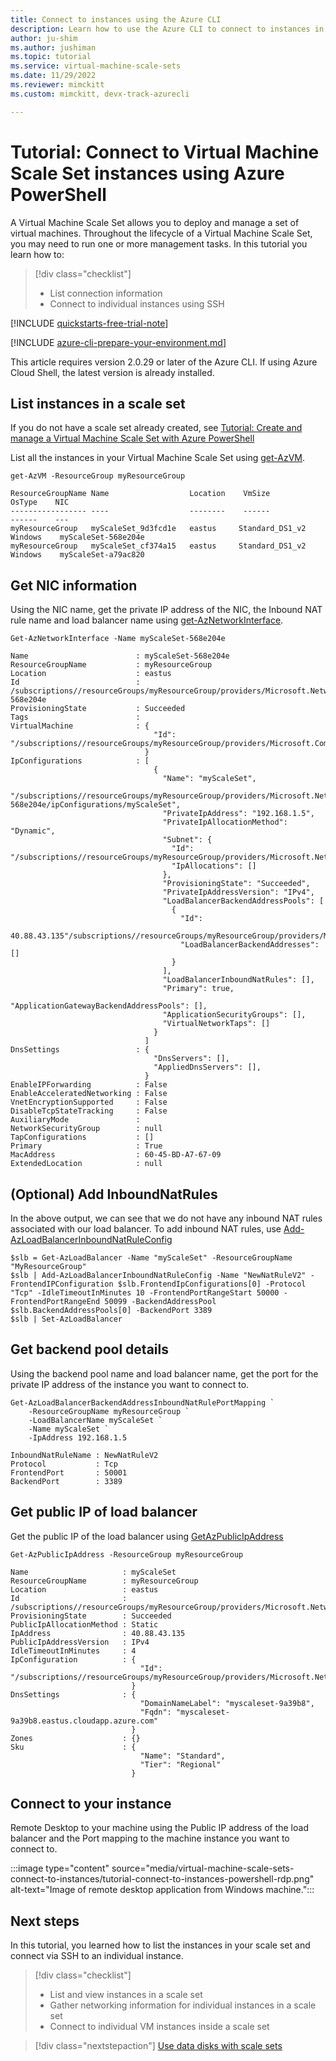 ```yaml
---
title: Connect to instances using the Azure CLI
description: Learn how to use the Azure CLI to connect to instances in your Virtual Machine Scale Set.
author: ju-shim
ms.author: jushiman
ms.topic: tutorial
ms.service: virtual-machine-scale-sets
ms.date: 11/29/2022
ms.reviewer: mimckitt
ms.custom: mimckitt, devx-track-azurecli

---
```


# Tutorial: Connect to Virtual Machine Scale Set instances using Azure PowerShell

A Virtual Machine Scale Set allows you to deploy and manage a set of virtual machines. Throughout the lifecycle of a Virtual Machine Scale Set, you may need to run one or more management tasks. In this tutorial you learn how to:

> [!div class="checklist"]
> * List connection information
> * Connect to individual instances using SSH

[!INCLUDE [quickstarts-free-trial-note](../../includes/quickstarts-free-trial-note.md)]

[!INCLUDE [azure-cli-prepare-your-environment.md](../../includes/azure-cli-prepare-your-environment.md)]

This article requires version 2.0.29 or later of the Azure CLI. If using Azure Cloud Shell, the latest version is already installed. 


## List instances in a scale set

If you do not have a scale set already created, see [Tutorial: Create and manage a Virtual Machine Scale Set with Azure PowerShell](tutorial-create-and-manage-powershell.md)

List all the instances in your Virtual Machine Scale Set using [get-AzVM](/powershell).

```azurepowershell-interactive
get-AzVM -ResourceGroup myResourceGroup
```

```output
ResourceGroupName Name                  Location    VmSize             OsType    NIC 
----------------- ----                  --------    ------             ------    --- 
myResourceGroup   myScaleSet_9d3fcd1e   eastus     Standard_DS1_v2    Windows    myScaleSet-568e204e       
myResourceGroup   myScaleSet_cf374a15   eastus     Standard_DS1_v2    Windows    myScaleSet-a79ac820     
```


## Get NIC information


Using the NIC name, get the private IP address of the NIC, the Inbound NAT rule name and load balancer name using [get-AzNetworkInterface](/powershell).

```azurecli-interactive
Get-AzNetworkInterface -Name myScaleSet-568e204e
```

```output
Name                        : myScaleSet-568e204e
ResourceGroupName           : myResourceGroup
Location                    : eastus
Id                          : /subscriptions//resourceGroups/myResourceGroup/providers/Microsoft.Network/networkInterfaces/myScaleSet-568e204e
ProvisioningState           : Succeeded
Tags                        : 
VirtualMachine              : {
                                "Id": "/subscriptions//resourceGroups/myResourceGroup/providers/Microsoft.Compute/virtualMachines/myScaleSet_9d3fcd1e"
                              }
IpConfigurations            : [
                                {
                                  "Name": "myScaleSet",
                              "/subscriptions//resourceGroups/myResourceGroup/providers/Microsoft.Network/networkInterfaces/myScaleSet-568e204e/ipConfigurations/myScaleSet",
                                  "PrivateIpAddress": "192.168.1.5",
                                  "PrivateIpAllocationMethod": "Dynamic",
                                  "Subnet": {
                                    "Id": "/subscriptions//resourceGroups/myResourceGroup/providers/Microsoft.Network/virtualNetworks/myScaleSet/subnets/myScaleSet",
                                    "IpAllocations": []
                                  },
                                  "ProvisioningState": "Succeeded",
                                  "PrivateIpAddressVersion": "IPv4",
                                  "LoadBalancerBackendAddressPools": [
                                    {
                                      "Id": 
                              40.88.43.135"/subscriptions//resourceGroups/myResourceGroup/providers/Microsoft.Network/loadBalancers/myScaleSet/backendAddressPools/myScaleSet",
                                      "LoadBalancerBackendAddresses": []
                                    }
                                  ],
                                  "LoadBalancerInboundNatRules": [],
                                  "Primary": true,
                                  "ApplicationGatewayBackendAddressPools": [],
                                  "ApplicationSecurityGroups": [],
                                  "VirtualNetworkTaps": []
                                }
                              ]
DnsSettings                 : {
                                "DnsServers": [],
                                "AppliedDnsServers": [],
                              }
EnableIPForwarding          : False
EnableAcceleratedNetworking : False
VnetEncryptionSupported     : False
DisableTcpStateTracking     : False
AuxiliaryMode               : 
NetworkSecurityGroup        : null
TapConfigurations           : []
Primary                     : True
MacAddress                  : 60-45-BD-A7-67-09
ExtendedLocation            : null
```

## (Optional) Add InboundNatRules

In the above output, we can see that we do not have any inbound NAT rules associated with our load balancer. To add inbound NAT rules, use [Add-AzLoadBalancerInboundNatRuleConfig](/powershell)

```azurepowershell-interactive 
$slb = Get-AzLoadBalancer -Name "myScaleSet" -ResourceGroupName "MyResourceGroup"
$slb | Add-AzLoadBalancerInboundNatRuleConfig -Name "NewNatRuleV2" -FrontendIPConfiguration $slb.FrontendIpConfigurations[0] -Protocol "Tcp" -IdleTimeoutInMinutes 10 -FrontendPortRangeStart 50000 -FrontendPortRangeEnd 50099 -BackendAddressPool $slb.BackendAddressPools[0] -BackendPort 3389
$slb | Set-AzLoadBalancer
```


## Get backend pool details
Using the backend pool name and load balancer name, get the port for the private IP address of the instance you want to connect to.

```azurepowershell-interactive
Get-AzLoadBalancerBackendAddressInboundNatRulePortMapping `
    -ResourceGroupName myResourceGroup `
    -LoadBalancerName myScaleSet `
    -Name myScaleSet `
    -IpAddress 192.168.1.5
```


```output
InboundNatRuleName : NewNatRuleV2
Protocol           : Tcp
FrontendPort       : 50001
BackendPort        : 3389
```

## Get public IP of load balancer

Get the public IP of the load balancer using [GetAzPublicIpAddress](/powershell)

```azurepowershell-interactive
Get-AzPublicIpAddress -ResourceGroup myResourceGroup    
```

```output
Name                     : myScaleSet
ResourceGroupName        : myResourceGroup
Location                 : eastus
Id                       : /subscriptions//resourceGroups/myResourceGroup/providers/Microsoft.Network/publicIPAddresses/myScaleSet
ProvisioningState        : Succeeded
PublicIpAllocationMethod : Static
IpAddress                : 40.88.43.135
PublicIpAddressVersion   : IPv4
IdleTimeoutInMinutes     : 4
IpConfiguration          : {
                             "Id": "/subscriptions//resourceGroups/myResourceGroup/providers/Microsoft.Network/loadBalancers/myScaleSet/frontendIPConfigurations/myScaleSet"
                           }
DnsSettings              : {
                             "DomainNameLabel": "myscaleset-9a39b8",
                             "Fqdn": "myscaleset-9a39b8.eastus.cloudapp.azure.com"
                           }
Zones                    : {}
Sku                      : {
                             "Name": "Standard",
                             "Tier": "Regional"
                           }
```

## Connect to your instance

Remote Desktop to your machine using the Public IP address of the load balancer and the Port mapping to the machine instance you want to connect to.

:::image type="content" source="media/virtual-machine-scale-sets-connect-to-instances/tutorial-connect-to-instances-powershell-rdp.png" alt-text="Image of remote desktop application from Windows machine.":::

## Next steps
In this tutorial, you learned how to list the instances in your scale set and connect via SSH to an individual instance.

> [!div class="checklist"]
> * List and view instances in a scale set
> * Gather networking information for individual instances in a scale set
> * Connect to individual VM instances inside a scale set


> [!div class="nextstepaction"]
> [Use data disks with scale sets](tutorial-use-disks-cli.md)
